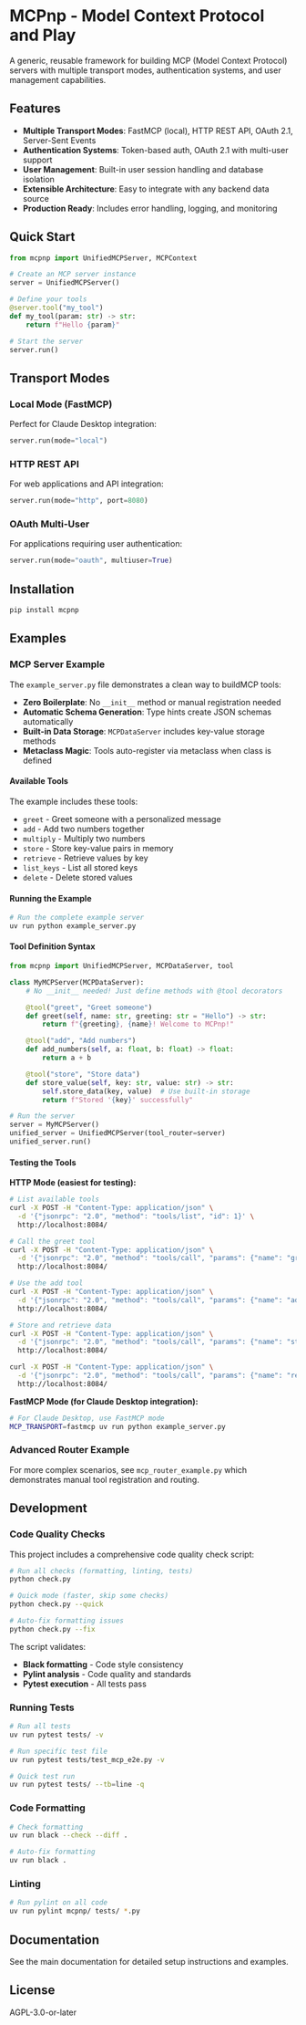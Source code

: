 # MCPnp - Model Context Protocol and Play

A generic, reusable framework for building MCP (Model Context Protocol) servers with multiple transport modes, authentication systems, and user management capabilities.

## Features

- **Multiple Transport Modes**: FastMCP (local), HTTP REST API, OAuth 2.1, Server-Sent Events
- **Authentication Systems**: Token-based auth, OAuth 2.1 with multi-user support
- **User Management**: Built-in user session handling and database isolation
- **Extensible Architecture**: Easy to integrate with any backend data source
- **Production Ready**: Includes error handling, logging, and monitoring

## Quick Start

```python
from mcpnp import UnifiedMCPServer, MCPContext

# Create an MCP server instance
server = UnifiedMCPServer()

# Define your tools
@server.tool("my_tool")
def my_tool(param: str) -> str:
    return f"Hello {param}"

# Start the server
server.run()
```

## Transport Modes

### Local Mode (FastMCP)
Perfect for Claude Desktop integration:
```python
server.run(mode="local")
```

### HTTP REST API
For web applications and API integration:
```python
server.run(mode="http", port=8080)
```

### OAuth Multi-User
For applications requiring user authentication:
```python
server.run(mode="oauth", multiuser=True)
```

## Installation

```bash
pip install mcpnp
```

## Examples

### MCP Server Example

The `example_server.py` file demonstrates a clean way to buildMCP tools:

- **Zero Boilerplate**: No `__init__` method or manual registration needed
- **Automatic Schema Generation**: Type hints create JSON schemas automatically
- **Built-in Data Storage**: `MCPDataServer` includes key-value storage methods
- **Metaclass Magic**: Tools auto-register via metaclass when class is defined

#### Available Tools

The example includes these tools:

- `greet` - Greet someone with a personalized message
- `add` - Add two numbers together
- `multiply` - Multiply two numbers
- `store` - Store key-value pairs in memory
- `retrieve` - Retrieve values by key
- `list_keys` - List all stored keys
- `delete` - Delete stored values

#### Running the Example

```bash
# Run the complete example server
uv run python example_server.py
```

#### Tool Definition Syntax

```python
from mcpnp import UnifiedMCPServer, MCPDataServer, tool

class MyMCPServer(MCPDataServer):
    # No __init__ needed! Just define methods with @tool decorators

    @tool("greet", "Greet someone")
    def greet(self, name: str, greeting: str = "Hello") -> str:
        return f"{greeting}, {name}! Welcome to MCPnp!"

    @tool("add", "Add numbers")
    def add_numbers(self, a: float, b: float) -> float:
        return a + b

    @tool("store", "Store data")
    def store_value(self, key: str, value: str) -> str:
        self.store_data(key, value)  # Use built-in storage
        return f"Stored '{key}' successfully"

# Run the server
server = MyMCPServer()
unified_server = UnifiedMCPServer(tool_router=server)
unified_server.run()
```

#### Testing the Tools

**HTTP Mode (easiest for testing):**
```bash
# List available tools
curl -X POST -H "Content-Type: application/json" \
  -d '{"jsonrpc": "2.0", "method": "tools/list", "id": 1}' \
  http://localhost:8084/

# Call the greet tool
curl -X POST -H "Content-Type: application/json" \
  -d '{"jsonrpc": "2.0", "method": "tools/call", "params": {"name": "greet", "arguments": {"name": "World"}}, "id": 2}' \
  http://localhost:8084/

# Use the add tool
curl -X POST -H "Content-Type: application/json" \
  -d '{"jsonrpc": "2.0", "method": "tools/call", "params": {"name": "add", "arguments": {"a": 15, "b": 25}}, "id": 3}' \
  http://localhost:8084/

# Store and retrieve data
curl -X POST -H "Content-Type: application/json" \
  -d '{"jsonrpc": "2.0", "method": "tools/call", "params": {"name": "store", "arguments": {"key": "test", "value": "example"}}, "id": 4}' \
  http://localhost:8084/

curl -X POST -H "Content-Type: application/json" \
  -d '{"jsonrpc": "2.0", "method": "tools/call", "params": {"name": "retrieve", "arguments": {"key": "test"}}, "id": 5}' \
  http://localhost:8084/
```

**FastMCP Mode (for Claude Desktop integration):**
```bash
# For Claude Desktop, use FastMCP mode
MCP_TRANSPORT=fastmcp uv run python example_server.py
```

### Advanced Router Example

For more complex scenarios, see `mcp_router_example.py` which demonstrates manual tool registration and routing.

## Development

### Code Quality Checks

This project includes a comprehensive code quality check script:

```bash
# Run all checks (formatting, linting, tests)
python check.py

# Quick mode (faster, skip some checks)
python check.py --quick

# Auto-fix formatting issues
python check.py --fix
```

The script validates:
- **Black formatting** - Code style consistency
- **Pylint analysis** - Code quality and standards
- **Pytest execution** - All tests pass

### Running Tests

```bash
# Run all tests
uv run pytest tests/ -v

# Run specific test file
uv run pytest tests/test_mcp_e2e.py -v

# Quick test run
uv run pytest tests/ --tb=line -q
```

### Code Formatting

```bash
# Check formatting
uv run black --check --diff .

# Auto-fix formatting
uv run black .
```

### Linting

```bash
# Run pylint on all code
uv run pylint mcpnp/ tests/ *.py
```

## Documentation

See the main documentation for detailed setup instructions and examples.

## License

AGPL-3.0-or-later
